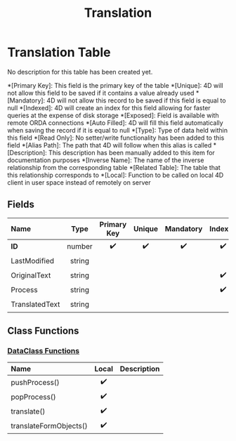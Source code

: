 ﻿---
layout: default
title: Translation
parent: Tables
---
# Translation Table
No description for this table has been created yet.

*[Primary Key]: This field is the primary key of the table
*[Unique]: 4D will not allow this field to be saved if it contains a value already used
*[Mandatory]: 4D will not allow this record to be saved if this field is equal to null
*[Indexed]: 4D will create an index for this field allowing for faster queries at the expense of disk storage
*[Exposed]: Field is available with remote ORDA connections
*[Auto Filled]: 4D will fill this field automatically when saving the record if it is equal to null
*[Type]: Type of data held within this field
*[Read Only]: No setter/write functionality has been added to this field
*[Alias Path]: The path that 4D will follow when this alias is called
*[Description]: This description has been manually added to this item for documentation purposes
*[Inverse Name]: The name of the inverse relationship from the corresponding table
*[Related Table]: The table that this relationship corresponds to
*[Local]: Function to be called on local 4D client in user space instead of remotely on server
## Fields

|Name|Type|Primary Key|Unique|Mandatory|Indexed|Exposed|Auto Filled|Description|
|:---|:---:|:---:|:---:|:---:|:---:|:---:|:---:|:---:|
|**ID**|number|✔️|✔️|✔️|✔️|✔️|✔️||
|LastModified|string|||||✔️|||
|OriginalText|string||||✔️|✔️|||
|Process|string||||✔️|✔️|||
|TranslatedText|string|||||✔️|||

## Class Functions

### [DataClass Functions](https://github.com/synthotec/SynthoTec-4D/blob/main/Project/Sources/Classes/Translation.4dm)

|Name|Local|Description|
|:---|:---:|:---:|
|pushProcess()|✔️||
|popProcess()|✔️||
|translate()|✔️||
|translateFormObjects()|✔️||